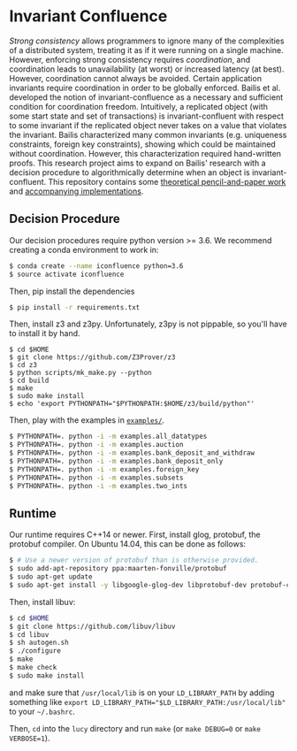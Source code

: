 # Invariant Confluence
_Strong consistency_ allows programmers to ignore many of the complexities of a
distributed system, treating it as if it were running on a single machine.
However, enforcing strong consistency requires _coordination_, and coordination
leads to unavailability (at worst) or increased latency (at best). However,
coordination cannot always be avoided. Certain application invariants require
coordination in order to be globally enforced. Bailis et al. developed the
notion of invariant-confluence as a necessary and sufficient condition for
coordination freedom. Intuitively, a replicated object (with some start state
and set of transactions) is invariant-confluent with respect to some invariant
if the replicated object never takes on a value that violates the invariant.
Bailis characterized many common invariants (e.g. uniqueness constraints,
foreign key constraints), showing which could be maintained without
coordination. However, this characterization required hand-written proofs.
This research project aims to expand on Bailis' research with a decision
procedure to algorithmically determine when an object is invariant-confluent.
This repository contains some [theoretical pencil-and-paper work](doc) and
[accompanying implementations](iconfluence).

## Decision Procedure
Our decision procedures require python version >= 3.6. We recommend creating a
conda environment to work in:

```bash
$ conda create --name iconfluence python=3.6
$ source activate iconfluence
```

Then, pip install the dependencies

```bash
$ pip install -r requirements.txt
```

Then, install z3 and z3py. Unfortunately, z3py is not pippable, so you'll have
to install it by hand.

```
$ cd $HOME
$ git clone https://github.com/Z3Prover/z3
$ cd z3
$ python scripts/mk_make.py --python
$ cd build
$ make
$ sudo make install
$ echo 'export PYTHONPATH="$PYTHONPATH:$HOME/z3/build/python"'
```

Then, play with the examples in [`examples/`](examples/).

```bash
$ PYTHONPATH=. python -i -m examples.all_datatypes
$ PYTHONPATH=. python -i -m examples.auction
$ PYTHONPATH=. python -i -m examples.bank_deposit_and_withdraw
$ PYTHONPATH=. python -i -m examples.bank_deposit_only
$ PYTHONPATH=. python -i -m examples.foreign_key
$ PYTHONPATH=. python -i -m examples.subsets
$ PYTHONPATH=. python -i -m examples.two_ints
```

## Runtime
Our runtime requires C++14 or newer. First, install glog, protobuf, the
protobuf compiler. On Ubuntu 14.04, this can be done as follows:

```bash
$ # Use a newer version of protobuf than is otherwise provided.
$ sudo add-apt-repository ppa:maarten-fonville/protobuf
$ sudo apt-get update
$ sudo apt-get install -y libgoogle-glog-dev libprotobuf-dev protobuf-compiler
```

Then, install libuv:

```bash
$ cd $HOME
$ git clone https://github.com/libuv/libuv
$ cd libuv
$ sh autogen.sh
$ ./configure
$ make
$ make check
$ sudo make install
```

and make sure that `/usr/local/lib` is on your `LD_LIBRARY_PATH` by adding
something like `export LD_LIBRARY_PATH="$LD_LIBRARY_PATH:/usr/local/lib"` to
your `~/.bashrc`.

Then, `cd` into the `lucy` directory and run `make` (or `make DEBUG=0` or `make
VERBOSE=1`).
